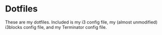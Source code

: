 # Dotfiles
These are my dotfiles. Included is my i3 config file, my (almost unmodified) i3blocks config file, and my Terminator config file.
